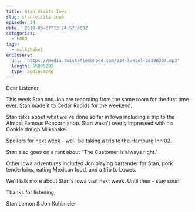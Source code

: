 ```yaml
---
title: Stan Visits Iowa
slug: stan-visits-iowa
episode: 34
date: '2019-03-07T13:24:57.000Z'
categories:
  - Food
tags:
  - milkshakes
enclosure:
  url: 'https://media.twistoflemonpod.com/034-lwatol-20190307.mp3'
  length: 55095202
  type: audio/mpeg
---
```


Dear Listener,

This week Stan and Jon are recording from the same room for the first time ever. Stan made it to Cedar Rapids for the weekend.

Stan talks about what we've done so far in Iowa including a trip to the Almost Famous Popcorn shop. Stan wasn't overly impressed with his Cookie dough Milkshake.

Spoilers for next week - we'll be taking a trip to the Hamburg Inn 02.

Stan also goes on a rant about "The Customer is always right."

Other Iowa adventures included Jon playing bartender for Stan, pork tenderloins, eating Mexican food, and a trip to Lowes.

We'll talk more about Stan's Iowa visit next week. Until then - stay sour!

Thanks for listening,

Stan Lemon & Jon Kohlmeier

